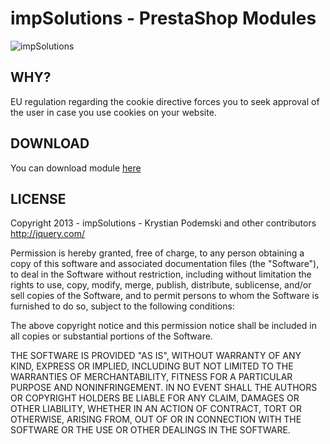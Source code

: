 impSolutions - PrestaShop Modules
======
![impSolutions](http://www.impsolutions.pl/impsolutions.png "impSolutions")

WHY?
--------
EU regulation regarding the cookie directive forces you to seek approval of the user in case you use cookies on your website. 


DOWNLOAD
--------

You can download module [here][1]


LICENSE
--------

Copyright 2013 - impSolutions - Krystian Podemski and other contributors
http://jquery.com/

Permission is hereby granted, free of charge, to any person obtaining
a copy of this software and associated documentation files (the
"Software"), to deal in the Software without restriction, including
without limitation the rights to use, copy, modify, merge, publish,
distribute, sublicense, and/or sell copies of the Software, and to
permit persons to whom the Software is furnished to do so, subject to
the following conditions:

The above copyright notice and this permission notice shall be
included in all copies or substantial portions of the Software.

THE SOFTWARE IS PROVIDED "AS IS", WITHOUT WARRANTY OF ANY KIND,
EXPRESS OR IMPLIED, INCLUDING BUT NOT LIMITED TO THE WARRANTIES OF
MERCHANTABILITY, FITNESS FOR A PARTICULAR PURPOSE AND
NONINFRINGEMENT. IN NO EVENT SHALL THE AUTHORS OR COPYRIGHT HOLDERS BE
LIABLE FOR ANY CLAIM, DAMAGES OR OTHER LIABILITY, WHETHER IN AN ACTION
OF CONTRACT, TORT OR OTHERWISE, ARISING FROM, OUT OF OR IN CONNECTION
WITH THE SOFTWARE OR THE USE OR OTHER DEALINGS IN THE SOFTWARE.



[1]: http://goo.gl/fwTlb
